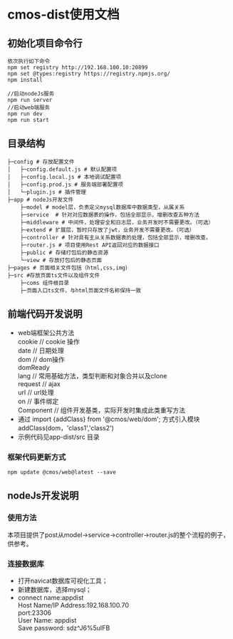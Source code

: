 # cmos-dist使用文档

## 初始化项目命令行

````
依次执行如下命令
npm set registry http://192.168.100.10:20899
npm set @types:registry https://registry.npmjs.org/
npm install 

//启动nodeJs服务
npm run server
//启动web端服务
npm run dev
npm run start
````

## 目录结构
````
├─config # 存放配置文件
│   ├─config.default.js # 默认配置项
│   ├─config.local.js # 本地调试配置项
│   ├─config.prod.js # 服务端部署配置项
│   └─plugin.js # 插件管理
├─app # nodeJs开发文件
    ├─model # model层，负责定义mysql数据库中数据类型，从属关系 
    ├─service  # 针对对应数据表的操作，包括全部显示，增删改查五种方法
    ├─middleware # 中间件，处理安全和日志层，业务开发时不需要更改。（可选） 
    ├─extend # 扩展层，暂时只存放了jwt，业务开发不需要更改。（可选）
    ├─controller # 针对具有主从关系数据表的处理，包括全部显示，增删改查。 
    ├─router.js # 项目使用Rest API返回对应的数据接口 
    ├─public # 存储打包后的静态资源
    └─view # 存放打包后的静态页面
├─pages # 页面相关文件包括（html,css,img）
├─src #存放页面ts文件以及组件文件
	├─coms 组件根目录
    ├─页面入口ts文件，与html页面文件名称保持一致
````
## 前端代码开发说明

- web端框架公共方法  
    cookie // cookie 操作  
	date // 日期处理  
	dom // dom操作  
	domReady   
	lang // 常用基础方法，类型判断和对象合并以及clone  
	request // ajax  
	url // url处理  
	on // 事件绑定  
	Component // 组件开发基类，实际开发时集成此类重写方法  
- 通过 import {addClass} from '@cmos/web/dom';  方式引入模块
addClass(dom，'class1','class2')
- 示例代码见app-dist/src 目录

### 框架代码更新方式
	npm update @cmos/web@latest --save

## nodeJs开发说明
### 使用方法
本项目提供了post从model->service->controller->router.js的整个流程的例子，供参考。

### 连接数据库
- 打开navicat数据库可视化工具；
- 新建数据库，选择mysql；
- connect name:appdist  
  Host Name/IP Address:192.168.100.70  
  port:23306  
  User Name: appdist  
  Save password: sdz^J6%5uIFB
